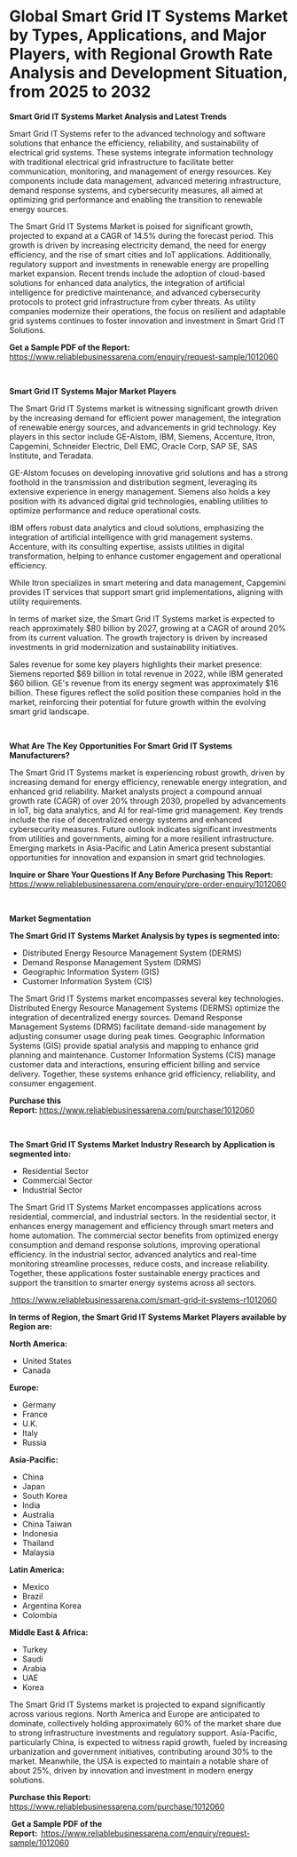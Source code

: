<p><h1>Global Smart Grid IT Systems Market by Types, Applications, and Major Players, with Regional Growth Rate Analysis and Development Situation, from 2025 to 2032</h1></p><p><strong>Smart Grid IT Systems Market Analysis and Latest Trends</strong></p>
<p><p>Smart Grid IT Systems refer to the advanced technology and software solutions that enhance the efficiency, reliability, and sustainability of electrical grid systems. These systems integrate information technology with traditional electrical grid infrastructure to facilitate better communication, monitoring, and management of energy resources. Key components include data management, advanced metering infrastructure, demand response systems, and cybersecurity measures, all aimed at optimizing grid performance and enabling the transition to renewable energy sources.</p><p>The Smart Grid IT Systems Market is poised for significant growth, projected to expand at a CAGR of 14.5% during the forecast period. This growth is driven by increasing electricity demand, the need for energy efficiency, and the rise of smart cities and IoT applications. Additionally, regulatory support and investments in renewable energy are propelling market expansion. Recent trends include the adoption of cloud-based solutions for enhanced data analytics, the integration of artificial intelligence for predictive maintenance, and advanced cybersecurity protocols to protect grid infrastructure from cyber threats. As utility companies modernize their operations, the focus on resilient and adaptable grid systems continues to foster innovation and investment in Smart Grid IT Solutions.</p></p>
<p><strong>Get a Sample PDF of the Report:&nbsp;</strong> <a href="https://www.reliablebusinessarena.com/enquiry/request-sample/1012060?utm_campaign=2013&utm_medium=2&utm_source=Github&utm_content=ia&utm_term=17042025&utm_id=smart-grid-it-systems">https://www.reliablebusinessarena.com/enquiry/request-sample/1012060</a></p>
<p>&nbsp;</p>
<p><strong>Smart Grid IT Systems Major Market Players</strong></p>
<p><p>The Smart Grid IT Systems market is witnessing significant growth driven by the increasing demand for efficient power management, the integration of renewable energy sources, and advancements in grid technology. Key players in this sector include GE-Alstom, IBM, Siemens, Accenture, Itron, Capgemini, Schneider Electric, Dell EMC, Oracle Corp, SAP SE, SAS Institute, and Teradata.</p><p>GE-Alstom focuses on developing innovative grid solutions and has a strong foothold in the transmission and distribution segment, leveraging its extensive experience in energy management. Siemens also holds a key position with its advanced digital grid technologies, enabling utilities to optimize performance and reduce operational costs.</p><p>IBM offers robust data analytics and cloud solutions, emphasizing the integration of artificial intelligence with grid management systems. Accenture, with its consulting expertise, assists utilities in digital transformation, helping to enhance customer engagement and operational efficiency.</p><p>While Itron specializes in smart metering and data management, Capgemini provides IT services that support smart grid implementations, aligning with utility requirements.</p><p>In terms of market size, the Smart Grid IT Systems market is expected to reach approximately $80 billion by 2027, growing at a CAGR of around 20% from its current valuation. The growth trajectory is driven by increased investments in grid modernization and sustainability initiatives.</p><p>Sales revenue for some key players highlights their market presence: Siemens reported $69 billion in total revenue in 2022, while IBM generated $60 billion. GE's revenue from its energy segment was approximately $16 billion. These figures reflect the solid position these companies hold in the market, reinforcing their potential for future growth within the evolving smart grid landscape.</p></p>
<p>&nbsp;</p>
<p><strong>What Are The Key Opportunities For Smart Grid IT Systems Manufacturers?</strong></p>
<p><p>The Smart Grid IT Systems market is experiencing robust growth, driven by increasing demand for energy efficiency, renewable energy integration, and enhanced grid reliability. Market analysts project a compound annual growth rate (CAGR) of over 20% through 2030, propelled by advancements in IoT, big data analytics, and AI for real-time grid management. Key trends include the rise of decentralized energy systems and enhanced cybersecurity measures. Future outlook indicates significant investments from utilities and governments, aiming for a more resilient infrastructure. Emerging markets in Asia-Pacific and Latin America present substantial opportunities for innovation and expansion in smart grid technologies.</p></p>
<p><strong>Inquire or Share Your Questions If Any Before Purchasing This Report:</strong> <a href="https://www.reliablebusinessarena.com/enquiry/pre-order-enquiry/1012060?utm_campaign=2013&utm_medium=2&utm_source=Github&utm_content=ia&utm_term=17042025&utm_id=smart-grid-it-systems">https://www.reliablebusinessarena.com/enquiry/pre-order-enquiry/1012060</a></p>
<p>&nbsp;</p>
<p><strong>Market Segmentation</strong></p>
<p><strong>The Smart Grid IT Systems Market Analysis by types is segmented into:</strong></p>
<p><ul><li>Distributed Energy Resource Management System (DERMS)</li><li>Demand Response Management System (DRMS)</li><li>Geographic Information System (GIS)</li><li>Customer Information System (CIS)</li></ul></p>
<p><p>The Smart Grid IT Systems market encompasses several key technologies. Distributed Energy Resource Management Systems (DERMS) optimize the integration of decentralized energy sources. Demand Response Management Systems (DRMS) facilitate demand-side management by adjusting consumer usage during peak times. Geographic Information Systems (GIS) provide spatial analysis and mapping to enhance grid planning and maintenance. Customer Information Systems (CIS) manage customer data and interactions, ensuring efficient billing and service delivery. Together, these systems enhance grid efficiency, reliability, and consumer engagement.</p></p>
<p><strong>Purchase this Report:&nbsp;</strong><a href="https://www.reliablebusinessarena.com/purchase/1012060?utm_campaign=2013&utm_medium=2&utm_source=Github&utm_content=ia&utm_term=17042025&utm_id=smart-grid-it-systems">https://www.reliablebusinessarena.com/purchase/1012060</a></p>
<p>&nbsp;</p>
<p><strong>The Smart Grid IT Systems Market Industry Research by Application is segmented into:</strong></p>
<p><ul><li>Residential Sector</li><li>Commercial Sector</li><li>Industrial Sector</li></ul></p>
<p><p>The Smart Grid IT Systems Market encompasses applications across residential, commercial, and industrial sectors. In the residential sector, it enhances energy management and efficiency through smart meters and home automation. The commercial sector benefits from optimized energy consumption and demand response solutions, improving operational efficiency. In the industrial sector, advanced analytics and real-time monitoring streamline processes, reduce costs, and increase reliability. Together, these applications foster sustainable energy practices and support the transition to smarter energy systems across all sectors.</p></p>
<p><a href="https://www.reliablebusinessarena.com/smart-grid-it-systems-r1012060?utm_campaign=2013&utm_medium=2&utm_source=Github&utm_content=ia&utm_term=17042025&utm_id=smart-grid-it-systems">&nbsp;https://www.reliablebusinessarena.com/smart-grid-it-systems-r1012060</a></p>
<p><strong>In terms of Region, the Smart Grid IT Systems Market Players available by Region are:</strong></p>
<p>
    <p> <strong> North America: </strong>
        <ul>
            <li>United States</li>
            <li>Canada</li>
        </ul>
        </p> 
    <p> <strong> Europe: </strong>
        <ul>
            <li>Germany</li>
            <li>France</li>
            <li>U.K.</li>
            <li>Italy</li>
            <li>Russia</li>
        </ul>
        </p> 
    <p> <strong> Asia-Pacific: </strong>
        <ul>
            <li>China</li>
            <li>Japan</li>
            <li>South Korea</li>
            <li>India</li>
            <li>Australia</li>
            <li>China Taiwan</li>
            <li>Indonesia</li>
            <li>Thailand</li>
            <li>Malaysia</li>
        </ul>
        </p> 
    <p> <strong> Latin America: </strong>
        <ul>
            <li>Mexico</li>
            <li>Brazil</li>
            <li>Argentina Korea</li>
            <li>Colombia</li>
        </ul>
        </p> 
    <p> <strong> Middle East & Africa: </strong>
        <ul>
            <li>Turkey</li>
            <li>Saudi</li>
            <li>Arabia</li>
            <li>UAE</li>
            <li>Korea</li>
        </ul>
    </p>
    </p>
<p><p>The Smart Grid IT Systems market is projected to expand significantly across various regions. North America and Europe are anticipated to dominate, collectively holding approximately 60% of the market share due to strong infrastructure investments and regulatory support. Asia-Pacific, particularly China, is expected to witness rapid growth, fueled by increasing urbanization and government initiatives, contributing around 30% to the market. Meanwhile, the USA is expected to maintain a notable share of about 25%, driven by innovation and investment in modern energy solutions.</p></p>
<p><strong>Purchase this Report: </strong><a href="https://www.reliablebusinessarena.com/purchase/1012060?utm_campaign=2013&utm_medium=2&utm_source=Github&utm_content=ia&utm_term=17042025&utm_id=smart-grid-it-systems">https://www.reliablebusinessarena.com/purchase/1012060</a></p>
<p>&nbsp;<strong>Get a Sample PDF of the Report:&nbsp;&nbsp;</strong><a href="https://www.reliablebusinessarena.com/enquiry/request-sample/1012060?utm_campaign=2013&utm_medium=2&utm_source=Github&utm_content=ia&utm_term=17042025&utm_id=smart-grid-it-systems">https://www.reliablebusinessarena.com/enquiry/request-sample/1012060</a></p>
<p><strong></strong></p>
<p><p></p><p></p><p></p></p>